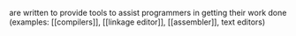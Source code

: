 are written to provide tools to assist
programmers in getting their work done (examples: [[compilers]],
[[linkage editor]], [[assembler]], text editors)